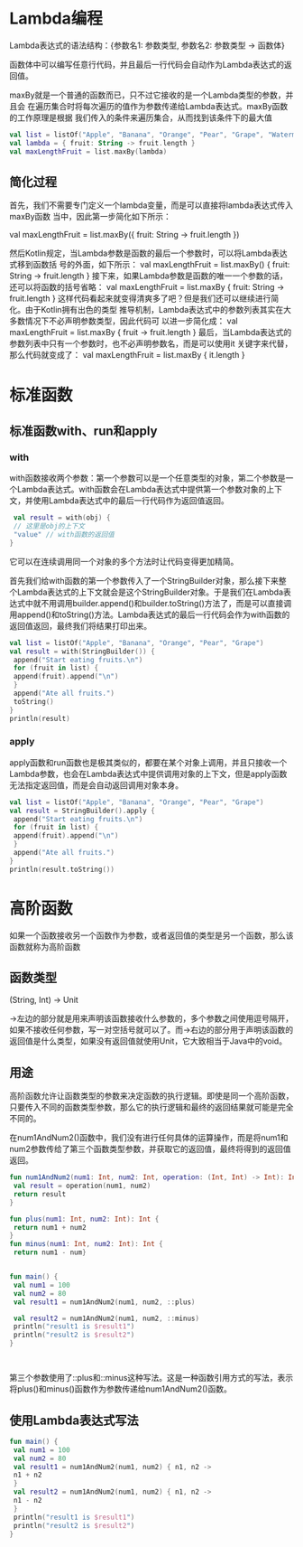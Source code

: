 # Lambda编程

Lambda表达式的语法结构：{参数名1: 参数类型, 参数名2: 参数类型 -> 函数体}

函数体中可以编写任意行代码，并且最后一行代码会自动作为Lambda表达式的返回值。

maxBy就是一个普通的函数而已，只不过它接收的是一个Lambda类型的参数，并且会
在遍历集合时将每次遍历的值作为参数传递给Lambda表达式。maxBy函数的工作原理是根据
我们传入的条件来遍历集合，从而找到该条件下的最大值

```kotlin
val list = listOf("Apple", "Banana", "Orange", "Pear", "Grape", "Watermelon")
val lambda = { fruit: String -> fruit.length }
val maxLengthFruit = list.maxBy(lambda)
```

## 简化过程

首先，我们不需要专门定义一个lambda变量，而是可以直接将lambda表达式传入maxBy函数
当中，因此第一步简化如下所示：

val maxLengthFruit = list.maxBy({ fruit: String -> fruit.length })

然后Kotlin规定，当Lambda参数是函数的最后一个参数时，可以将Lambda表达式移到函数括
号的外面，如下所示：
val maxLengthFruit = list.maxBy() { fruit: String -> fruit.length }
接下来，如果Lambda参数是函数的唯一一个参数的话，还可以将函数的括号省略：
val maxLengthFruit = list.maxBy { fruit: String -> fruit.length }
这样代码看起来就变得清爽多了吧？但是我们还可以继续进行简化。由于Kotlin拥有出色的类型
推导机制，Lambda表达式中的参数列表其实在大多数情况下不必声明参数类型，因此代码可
以进一步简化成：
val maxLengthFruit = list.maxBy { fruit -> fruit.length }
最后，当Lambda表达式的参数列表中只有一个参数时，也不必声明参数名，而是可以使用it
关键字来代替，那么代码就变成了：
val maxLengthFruit = list.maxBy { it.length }

# 标准函数

## 标准函数with、run和apply

### with

with函数接收两个参数：第一个参数可以是一个任意类型的对象，第二个参数是一个Lambda表达式。with函数会在Lambda表达式中提供第一个参数对象的上下文，并使用Lambda表达式中的最后一行代码作为返回值返回。

```kotlin
 val result = with(obj) {
 // 这里是obj的上下文
 "value" // with函数的返回值
}
```

它可以在连续调用同一个对象的多个方法时让代码变得更加精简。

首先我们给with函数的第一个参数传入了一个StringBuilder对象，那么接下来整个Lambda表达式的上下文就会是这个StringBuilder对象。于是我们在Lambda表达式中就不用调用builder.append()和builder.toString()方法了，而是可以直接调用append()和toString()方法。Lambda表达式的最后一行代码会作为with函数的返回值返回，最终我们将结果打印出来。

```kotlin
val list = listOf("Apple", "Banana", "Orange", "Pear", "Grape")
val result = with(StringBuilder()) {
 append("Start eating fruits.\n")
 for (fruit in list) {
 append(fruit).append("\n")
 }
 append("Ate all fruits.")
 toString()
}
println(result)
```

### apply

apply函数和run函数也是极其类似的，都要在某个对象上调用，并且只接收一个Lambda参数，也会在Lambda表达式中提供调用对象的上下文，但是apply函数无法指定返回值，而是会自动返回调用对象本身。

```kotlin
val list = listOf("Apple", "Banana", "Orange", "Pear", "Grape")
val result = StringBuilder().apply {
 append("Start eating fruits.\n")
 for (fruit in list) {
 append(fruit).append("\n")
 }
 append("Ate all fruits.")
}
println(result.toString())
```

# 高阶函数

如果一个函数接收另一个函数作为参数，或者返回值的类型是另一个函数，那么该函数就称为高阶函数

## 函数类型

(String, Int) -> Unit

->左边的部分就是用来声明该函数接收什么参数的，多个参数之间使用逗号隔开，如果不接收任何参数，写一对空括号就可以了。而->右边的部分用于声明该函数的返回值是什么类型，如果没有返回值就使用Unit，它大致相当于Java中的void。

## 用途

高阶函数允许让函数类型的参数来决定函数的执行逻辑。即使是同一个高阶函数，只要传入不同的函数类型参数，那么它的执行逻辑和最终的返回结果就可能是完全不同的。

在num1AndNum2()函数中，我们没有进行任何具体的运算操作，而是将num1和num2参数传给了第三个函数类型参数，并获取它的返回值，最终将得到的返回值返回。

```kotlin
fun num1AndNum2(num1: Int, num2: Int, operation: (Int, Int) -> Int): Int {
 val result = operation(num1, num2)
 return result
}

fun plus(num1: Int, num2: Int): Int {
 return num1 + num2
}
fun minus(num1: Int, num2: Int): Int {
 return num1 - num}


fun main() {
 val num1 = 100
 val num2 = 80
 val result1 = num1AndNum2(num1, num2, ::plus)

 val result2 = num1AndNum2(num1, num2, ::minus)
 println("result1 is $result1")
 println("result2 is $result2")
}




```

第三个参数使用了::plus和::minus这种写法。这是一种函数引用方式的写法，表示将plus()和minus()函数作为参数传递给num1AndNum2()函数。



## 使用Lambda表达式写法

```kotlin
fun main() {
 val num1 = 100
 val num2 = 80
 val result1 = num1AndNum2(num1, num2) { n1, n2 ->
 n1 + n2
 }
 val result2 = num1AndNum2(num1, num2) { n1, n2 ->
 n1 - n2
 }
 println("result1 is $result1")
 println("result2 is $result2")
}
```


